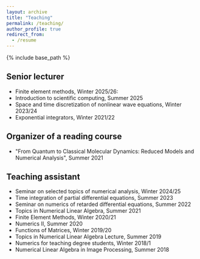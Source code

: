 ```yaml
---
layout: archive
title: "Teaching"
permalink: /teaching/
author_profile: true
redirect_from:
  - /resume
---
```


{% include base_path %}

## Senior lecturer

* Finite element methods, Winter 2025/26:
* Introduction to scientific computing, Summer 2025
* Space and time discretization of nonlinear wave equations, Winter 2023/24
* Exponential integrators, Winter 2021/22


## Organizer of a reading course

* "From Quantum to Classical Molecular Dynamics: Reduced Models and Numerical Analysis", Summer 2021

## Teaching assistant

* Seminar on selected topics of numerical analysis, Winter 2024/25
* Time integration of partial differential equations, Summer 2023
* Seminar on numerics of retarded differential equations, Summer 2022
* Topics in Numerical Linear Algebra, Summer 2021 	
*	Finite Element Methods, Winter 2020/21
*	Numerics II, Summer 2020
* Functions of Matrices, 	Winter 2019/20
*	Topics in Numerical Linear Algebra 	Lecture, Summer 2019 	
*	Numerics for teaching degree students, 	Winter 2018/1
*	Numerical Linear Algebra in Image Processing, Summer 2018


		